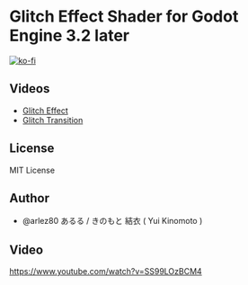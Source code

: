 # Glitch Effect Shader for Godot Engine 3.2 later

[![ko-fi](https://ko-fi.com/img/githubbutton_sm.svg)](https://ko-fi.com/E1E44AWTA)

## Videos

- [Glitch Effect](https://www.youtube.com/watch?v=SS99LOzBCM4)
- [Glitch Transition](https://www.youtube.com/watch?v=llxXOjMuruw)

## License

MIT License

## Author

* @arlez80 あるる / きのもと 結衣 ( Yui Kinomoto )

## Video

https://www.youtube.com/watch?v=SS99LOzBCM4

